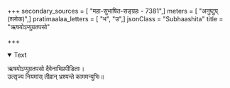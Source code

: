 +++
secondary_sources = [ "महा-सुभाषित-सङ्ग्रहः - 7381",]
meters = [ "अनुष्टुप् (श्लोक)",]
pratimaalaa_letters = [ "भ", "उ",]
jsonClass = "Subhaashita"
title = "ऋषयोऽप्युग्रतपसो"

+++

<details open><summary>Text</summary>

ऋषयोऽप्युग्रतपसो दैवेनाभिप्रपीडिताः।  
उत्सृज्य नियमांस् तीव्रान् भ्रश्यन्ते काममन्युभिः॥
</details>
